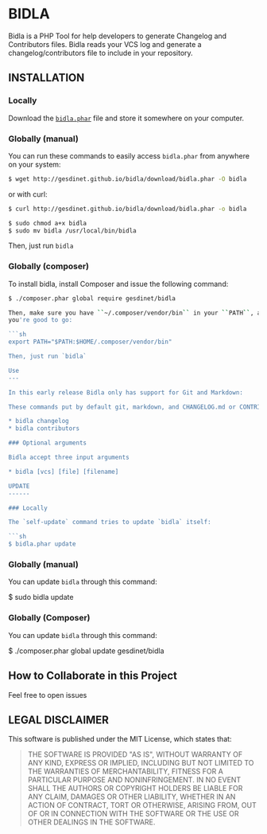 BIDLA
=====

Bidla is a PHP Tool for help developers to generate Changelog and Contributors files. Bidla reads your VCS log and generate a changelog/contributors file to include in your repository.


INSTALLATION
------------

### Locally

Download the [`bidla.phar`](http://gesdinet.github.io/bidla/download/bidla.phar) file and store it somewhere on your computer.

### Globally (manual)

You can run these commands to easily access `bidla.phar` from anywhere on
your system:

```sh
$ wget http://gesdinet.github.io/bidla/download/bidla.phar -O bidla
```
or with curl:

```sh
$ curl http://gesdinet.github.io/bidla/download/bidla.phar -o bidla
```

```sh
$ sudo chmod a+x bidla
$ sudo mv bidla /usr/local/bin/bidla
```

Then, just run `bidla`

### Globally (composer)

To install bidla, install Composer and issue the following command:

```sh
$ ./composer.phar global require gesdinet/bidla

Then, make sure you have ``~/.composer/vendor/bin`` in your ``PATH``, and
you're good to go:

```sh
export PATH="$PATH:$HOME/.composer/vendor/bin"

Then, just run `bidla`

Use
---

In this early release Bidla only has support for Git and Markdown:

These commands put by default git, markdown, and CHANGELOG.md or CONTRIBUTORS.md

* bidla changelog
* bidla contributors

### Optional arguments

Bidla accept three input arguments

* bidla [vcs] [file] [filename]

UPDATE
------

### Locally

The `self-update` command tries to update `bidla` itself:

```sh
$ bidla.phar update
```

### Globally (manual)

You can update `bidla` through this command:

$ sudo bidla update

### Globally (Composer)

You can update `bidla` through this command:

$ ./composer.phar global update gesdinet/bidla

How to Collaborate in this Project
----------------------------------

Feel free to open issues

LEGAL DISCLAIMER
----------------

This software is published under the MIT License, which states that:

> THE SOFTWARE IS PROVIDED "AS IS", WITHOUT WARRANTY OF ANY KIND, EXPRESS OR
> IMPLIED, INCLUDING BUT NOT LIMITED TO THE WARRANTIES OF MERCHANTABILITY,
> FITNESS FOR A PARTICULAR PURPOSE AND NONINFRINGEMENT. IN NO EVENT SHALL THE
> AUTHORS OR COPYRIGHT HOLDERS BE LIABLE FOR ANY CLAIM, DAMAGES OR OTHER
> LIABILITY, WHETHER IN AN ACTION OF CONTRACT, TORT OR OTHERWISE, ARISING FROM,
> OUT OF OR IN CONNECTION WITH THE SOFTWARE OR THE USE OR OTHER DEALINGS IN THE
> SOFTWARE.